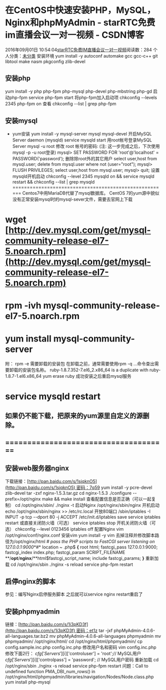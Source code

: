 # 在CentOS中快速安装PHP，MySQL，Nginx和phpMyAdmin - starRTC免费im直播会议一对一视频 - CSDN博客
2016年09月01日 10:54:04[starRTC免费IM直播会议一对一视频](https://me.csdn.net/elesos)阅读数：284
个人分类：[未分类](https://blog.csdn.net/elesos/article/category/6361263)
安装环境
yum install -y autoconf automake gcc gcc-c++ git libtool make nasm pkgconfig zlib-devel
## 安装php
yum install -y php php-fpm php-mysql  php-devel php-mbstring php-gd
启动php-fpm
service php-fpm start
将php-fpm加入启动项
chkconfig --levels 2345 php-fpm on
查看
chkconfig --list | grep php-fpm
## 安装mysql
- yum安装
yum install -y mysql-server mysql mysql-devel
开启MySQL Server daemon (mysqld)
service mysqld start
用root帐号登录MySQL Server
mysql -u root
修改 root 帐号的密码: (注: 这一步完成之后，下次使用mysql -p -u root登录)
mysql> SET PASSWORD FOR 'root'@'localhost' = PASSWORD('password');
删除除root外的其它用户
select user,host from mysql.user;
delete from mysql.user where not (user="root");
mysql> FLUSH PRIVILEGES;
select user,host from mysql.user;
mysql> quit;
设置mysqld开机启动
chkconfig --level 2345 mysqld on && service mysqld restart && chkconfig --list | grep mysqld
======================================================
Centos7中用MariaDB代替了mysql数据库。
CentOS 7的yum源中貌似没有正常安装mysql时的mysql-sever文件，需要去官网上下载
# wget [http://dev.mysql.com/get/mysql-community-release-el7-5.noarch.rpm](http://dev.mysql.com/get/mysql-community-release-el7-5.noarch.rpm)
# rpm -ivh mysql-community-release-el7-5.noarch.rpm
# yum install mysql-community-server
附：
rpm -e 需要卸载的安装包
在卸载之前，通常需要使用rpm -q …命令查出需要卸载的安装包名称。
ruby-1.8.7.352-7.el6_2.x86_64 is a duplicate with ruby-1.8.7-1.el6.x86_64
yum erase ruby
成功安装之后重启mysql服务
# service mysqld restart
## 如果仍不能下载，把原来的yum源里自定义的源删除。
## =====================================
## 安装web服务器nginx
下载链接：[http://pan.baidu.com/s/1sjqknO5](http://pan.baidu.com/s/1sjqknO5) 密码：7q59
yum install -y pcre-devel zlib-devel
tar -zxf nginx-1.5.3.tar.gz
cd nginx-1.5.3
./configure --prefix=/opt/nginx
make && make install
查看配置信息是否正确（可以一起复制）
cd /opt/nginx/sbin/
./nginx -t
启动Nginx
/opt/nginx/sbin/nginx
开机启动
echo /opt/nginx/sbin/nginx >> /etc/rc.local
开放80端口
/sbin/iptables -I INPUT -p tcp --dport 80 -j ACCEPT
/etc/init.d/iptables save
service iptables restart
或直接关闭防火墙（可选）
service iptables stop 
开机关闭防火墙（可选）
chkconfig --level 0123456 iptables off
配置Nginx
vim /opt/nginx/conf/nginx.conf
安装vim
yum install -y vim
去掉注释并修改脚本路径为/opt/nginx/html
*# pass the PHP scripts to FastCGI server listening on 127.0.0.1:9000**#*
   location ~ \.php$ **{**
         root           html;
         fastcgi_pass   127.0.0.1:9000;
         fastcgi_index  index.php;
         fastcgi_param  SCRIPT_FILENAME  **/**opt**/**nginx**/**html$fastcgi_script_name;
         include        fastcgi_params;
   **}**
重新加载
cd /opt/nginx/sbin
./nginx -s reload
service php-fpm restart
## 启停nginx的脚本
参见：编写Nginx启停服务脚本
之后就可以service nginx restart重启了
## 安装phpmyadmin
链接：[http://pan.baidu.com/s/1i3pKD3f](http://pan.baidu.com/s/1i3pKD3f) 密码：et1z
tar -jxf phpMyAdmin-4.0.6-all-languages.tar.bz2
mv phpMyAdmin-4.0.6-all-languages phpmyadmin
mv phpmyadmin/ /opt/nginx/html/
cd /opt/nginx/html/phpmyadmin/
cp config.sample.inc.php config.inc.php
修改用户名和密码
vim  config.inc.php
修改下面2行：
$cfg['Servers'][$i]['controluser'] = 'root';// MySQL用户
$cfg['Servers'][$i]['controlpass'] = 'password'; // MySQL用户密码
重新加载
cd /opt/nginx/sbin
./nginx -s reload
service php-fpm restart
问题：Call to undefined function PMA_DBI_num_rows() in /opt/nginx/html/phpmyadmin/libraries/navigation/Nodes/Node.class.php
yum install php-mysql
